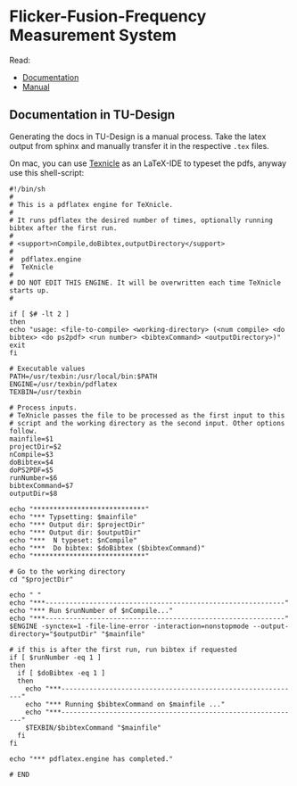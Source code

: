 # Flicker-Fusion-Frequency Measurement System

Read:

- [Documentation](http://fvf.readthedocs.org)
- [Manual](http://fvf-manual.readthedocs.org)

## Documentation in TU-Design

Generating the docs in TU-Design is a manual process. Take the latex output from sphinx and manually transfer it in the respective `.tex` files.

On mac, you can use [Texnicle](http://www.bobsoft-mac.de/texnicle/texnicle.html) as an LaTeX-IDE to typeset the pdfs, anyway use this shell-script:

```
#!/bin/sh
#
# This is a pdflatex engine for TeXnicle. 
#
# It runs pdflatex the desired number of times, optionally running bibtex after the first run.
#
# <support>nCompile,doBibtex,outputDirectory</support>
#
#  pdflatex.engine
#  TeXnicle
#
# DO NOT EDIT THIS ENGINE. It will be overwritten each time TeXnicle starts up.
#

if [ $# -lt 2 ]
then
echo "usage: <file-to-compile> <working-directory> (<num compile> <do bibtex> <do ps2pdf> <run number> <bibtexCommand> <outputDirectory>)"
exit
fi

# Executable values
PATH=/usr/texbin:/usr/local/bin:$PATH
ENGINE=/usr/texbin/pdflatex
TEXBIN=/usr/texbin

# Process inputs.
# TeXnicle passes the file to be processed as the first input to this 
# script and the working directory as the second input. Other options follow.
mainfile=$1
projectDir=$2
nCompile=$3
doBibtex=$4
doPS2PDF=$5
runNumber=$6
bibtexCommand=$7
outputDir=$8

echo "****************************"
echo "*** Typsetting: $mainfile"
echo "*** Output dir: $projectDir"
echo "*** Output dir: $outputDir"
echo "***  N typeset: $nCompile"
echo "***  Do bibtex: $doBibtex ($bibtexCommand)"
echo "****************************"

# Go to the working directory
cd "$projectDir"

echo " "
echo "***------------------------------------------------------------"
echo "*** Run $runNumber of $nCompile..."
echo "***------------------------------------------------------------"
$ENGINE -synctex=1 -file-line-error -interaction=nonstopmode --output-directory="$outputDir" "$mainfile"

# if this is after the first run, run bibtex if requested
if [ $runNumber -eq 1 ]
then
  if [ $doBibtex -eq 1 ]
  then
    echo "***------------------------------------------------------------"
    echo "*** Running $bibtexCommand on $mainfile ..."
    echo "***------------------------------------------------------------"
    $TEXBIN/$bibtexCommand "$mainfile"
  fi
fi

echo "*** pdflatex.engine has completed."

# END
```
